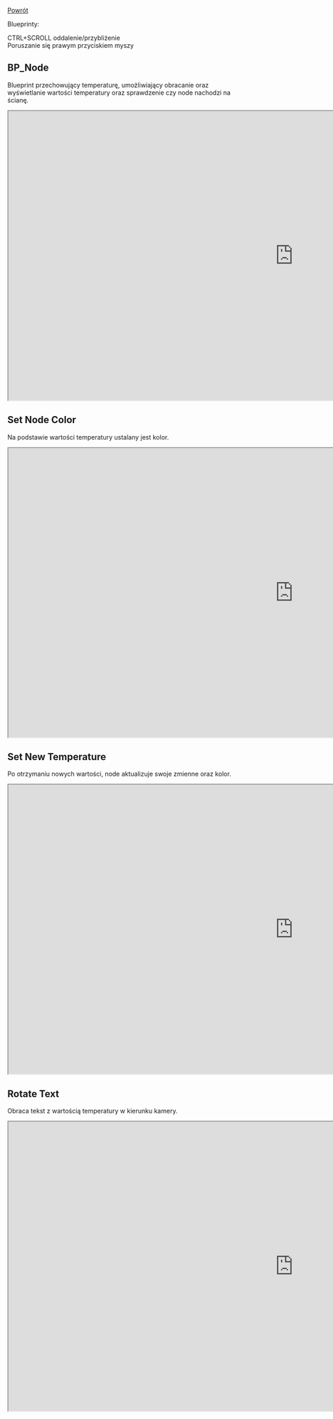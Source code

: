 [Powrót](../README.md)<br />
 
Blueprinty:

CTRL+SCROLL oddalenie/przybliżenie  
Poruszanie się prawym przyciskiem myszy  

## BP_Node
Blueprint przechowujący temperaturę, umożliwiający obracanie oraz wyświetlanie wartości temperatury oraz sprawdzenie czy node nachodzi na ścianę.
<iframe width=1280 height=650 src="https://blueprintue.com/render/lgpoj1rq/" scrolling="no" allowfullscreen></iframe>


## Set Node Color
Na podstawie wartości temperatury ustalany jest kolor.
<iframe width=1280 height=650 src="https://blueprintue.com/render/gz72mw92/" scrolling="no" allowfullscreen></iframe>


## Set New Temperature
Po otrzymaniu nowych wartości, node aktualizuje swoje zmienne oraz kolor.
<iframe width=1280 height=650 src="https://blueprintue.com/render/5f1veaz5/" scrolling="no" allowfullscreen></iframe>


## Rotate Text
Obraca tekst z wartością temperatury w kierunku kamery.
<iframe width=1280 height=650 src="https://blueprintue.com/render/3qqrh1yf/" scrolling="no" allowfullscreen></iframe>
